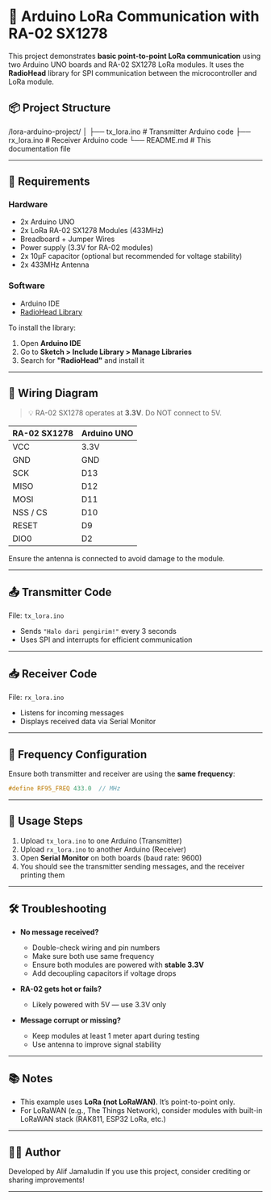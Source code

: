 
# 🚀 Arduino LoRa Communication with RA-02 SX1278

This project demonstrates **basic point-to-point LoRa communication** using two Arduino UNO boards and RA-02 SX1278 LoRa modules. It uses the **RadioHead** library for SPI communication between the microcontroller and LoRa module.

## 📦 Project Structure


/lora-arduino-project/
│
├── tx\_lora.ino       # Transmitter Arduino code
├── rx\_lora.ino       # Receiver Arduino code
└── README.md         # This documentation file


---

## 🧰 Requirements

### Hardware
- 2x Arduino UNO
- 2x LoRa RA-02 SX1278 Modules (433MHz)
- Breadboard + Jumper Wires
- Power supply (3.3V for RA-02 modules)
- 2x 10µF capacitor (optional but recommended for voltage stability)
- 2x 433MHz Antenna

### Software
- Arduino IDE
- [RadioHead Library](http://www.airspayce.com/mikem/arduino/RadioHead/)

To install the library:

1. Open **Arduino IDE**
2. Go to **Sketch > Include Library > Manage Libraries**
3. Search for **"RadioHead"** and install it

---

## 🔌 Wiring Diagram

> 💡 RA-02 SX1278 operates at **3.3V**. Do NOT connect to 5V.

| RA-02 SX1278 | Arduino UNO |
|--------------|-------------|
| VCC          | 3.3V        |
| GND          | GND         |
| SCK          | D13         |
| MISO         | D12         |
| MOSI         | D11         |
| NSS / CS     | D10         |
| RESET        | D9          |
| DIO0         | D2          |

Ensure the antenna is connected to avoid damage to the module.

---

## 📤 Transmitter Code

File: `tx_lora.ino`  
- Sends `"Halo dari pengirim!"` every 3 seconds
- Uses SPI and interrupts for efficient communication

---

## 📥 Receiver Code

File: `rx_lora.ino`  
- Listens for incoming messages
- Displays received data via Serial Monitor

---

## 📡 Frequency Configuration

Ensure both transmitter and receiver are using the **same frequency**:

```cpp
#define RF95_FREQ 433.0  // MHz
```
---

## 🧪 Usage Steps

1. Upload `tx_lora.ino` to one Arduino (Transmitter)
2. Upload `rx_lora.ino` to another Arduino (Receiver)
3. Open **Serial Monitor** on both boards (baud rate: 9600)
4. You should see the transmitter sending messages, and the receiver printing them

---

## 🛠️ Troubleshooting

* **No message received?**

  * Double-check wiring and pin numbers
  * Make sure both use same frequency
  * Ensure both modules are powered with **stable 3.3V**
  * Add decoupling capacitors if voltage drops

* **RA-02 gets hot or fails?**

  * Likely powered with 5V — use 3.3V only

* **Message corrupt or missing?**

  * Keep modules at least 1 meter apart during testing
  * Use antenna to improve signal stability

---

## 📚 Notes

* This example uses **LoRa (not LoRaWAN)**. It’s point-to-point only.
* For LoRaWAN (e.g., The Things Network), consider modules with built-in LoRaWAN stack (RAK811, ESP32 LoRa, etc.)

---

## 🧑‍💻 Author

Developed by Alif Jamaludin
If you use this project, consider crediting or sharing improvements!

---
